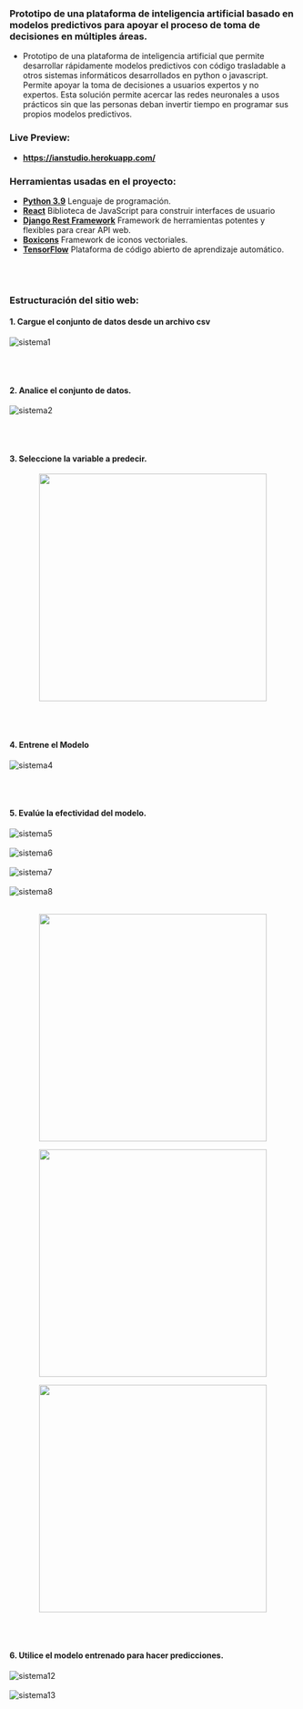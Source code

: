 ### Prototipo de una plataforma de inteligencia artificial basado en modelos predictivos para apoyar el proceso de toma de decisiones en múltiples áreas. 
- Prototipo de una plataforma de inteligencia artificial que permite desarrollar rápidamente modelos predictivos con código trasladable a otros sistemas informáticos desarrollados en python o javascript. Permite apoyar la toma de decisiones a usuarios expertos y no expertos. Esta solución permite acercar las redes neuronales a usos prácticos sin que las personas deban invertir tiempo en programar sus propios modelos predictivos.


### Live Preview:
- **https://ianstudio.herokuapp.com/**

### Herramientas usadas en el proyecto:
- **[Python 3.9](https://www.python.org/)**  Lenguaje de programación.
- **[React](https://es.reactjs.org/)** Biblioteca de JavaScript para construir interfaces de usuario
- **[Django Rest Framework](https://www.django-rest-framework.org/)**  Framework de herramientas potentes y flexibles para crear API web.
- **[Boxicons](https://boxicons.com/)**  Framework de iconos vectoriales.
- **[TensorFlow](https://www.postgresql.org/)** Plataforma de código abierto de aprendizaje automático.

<br> <br>
### Estructuración del sitio web:
#### 1. Cargue el conjunto de datos desde un archivo csv
![sistema1](https://user-images.githubusercontent.com/61950433/149112539-418ea857-eb2e-4e24-965b-e26e5d6042de.PNG)

<br> <br>
#### 2. Analice el conjunto de datos.
![sistema2](https://user-images.githubusercontent.com/61950433/149112914-29d47b4d-27b3-484c-b1b9-bbd69a428053.PNG)

<br> <br>
#### 3. Seleccione la variable a predecir.

<p align="center">
  <img src="https://user-images.githubusercontent.com/61950433/149113105-fd627055-a953-4295-a2e7-724e7c750d9f.PNG" height="400px"/>
</p>

<br> <br>
#### 4. Entrene el Modelo
![sistema4](https://user-images.githubusercontent.com/61950433/149113402-67ad4ff0-7995-454d-9c65-b000a7030af0.PNG)

<br> <br>
#### 5. Evalúe la efectividad del modelo.
![sistema5](https://user-images.githubusercontent.com/61950433/149113635-9537cf5a-29d1-4a27-906b-f5b164a0b162.PNG) <br> <br>
![sistema6](https://user-images.githubusercontent.com/61950433/149113794-4500d513-88d4-4234-b1ac-e09ddadbd1cb.PNG) <br> <br>
![sistema7](https://user-images.githubusercontent.com/61950433/149113962-30b0a861-33be-4f80-a467-2a5ea4cce055.PNG) <br> <br>
![sistema8](https://user-images.githubusercontent.com/61950433/149114148-42cc4afd-5bb2-4dd1-bf24-4bc8bb34f683.PNG) <br> <br>

<p align="center">
  <img src="https://user-images.githubusercontent.com/61950433/149114304-a300c5c9-7fa2-46f2-83c5-db0e0fc9f066.PNG" height="400px"/>
</p>

<p align="center">
  <img src="https://user-images.githubusercontent.com/61950433/149114447-dc8e13e7-339a-4ea6-a9f8-56c43194a8c0.PNG" height="400px"/>
</p>

<p align="center">
  <img src="https://user-images.githubusercontent.com/61950433/149114591-ca9f0830-9ad1-4156-a4ef-c581bf72cf57.PNG" height="400px"/>
</p>

<br> <br>
#### 6. Utilice el modelo entrenado para hacer predicciones.
![sistema12](https://user-images.githubusercontent.com/61950433/149114733-947049d4-6676-4c2a-bedb-79ef71ee9b4a.PNG) <br> <br>
![sistema13](https://user-images.githubusercontent.com/61950433/149115335-933e3d29-04d7-4610-9123-03d4d772023f.PNG)
